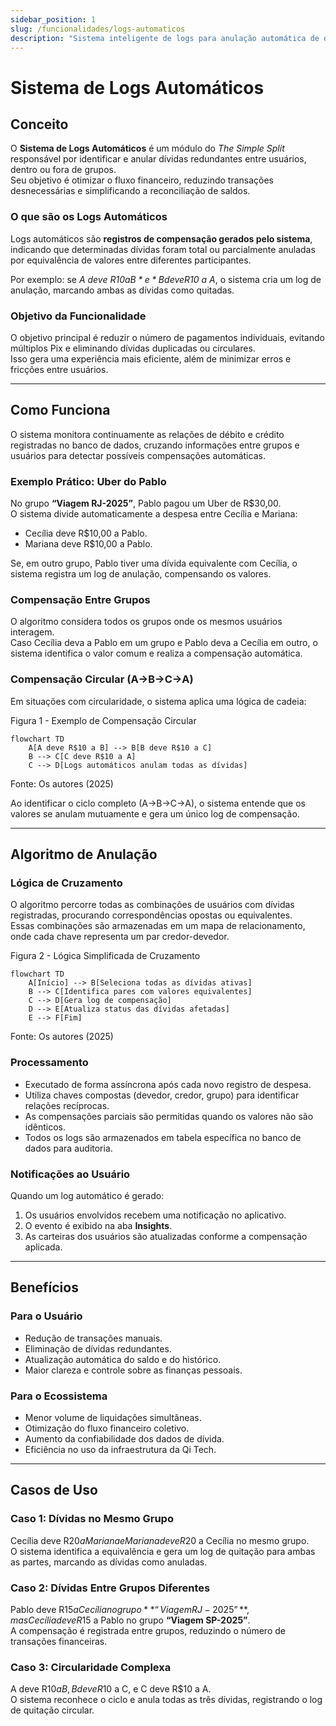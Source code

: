```yaml
---
sidebar_position: 1
slug: /funcionalidades/logs-automaticos
description: "Sistema inteligente de logs para anulação automática de dívidas entre usuários e grupos"
---
```


# Sistema de Logs Automáticos

## Conceito

O **Sistema de Logs Automáticos** é um módulo do *The Simple Split* responsável por identificar e anular dívidas redundantes entre usuários, dentro ou fora de grupos.  
Seu objetivo é otimizar o fluxo financeiro, reduzindo transações desnecessárias e simplificando a reconciliação de saldos.

### O que são os Logs Automáticos

Logs automáticos são **registros de compensação gerados pelo sistema**, indicando que determinadas dívidas foram total ou parcialmente anuladas por equivalência de valores entre diferentes participantes.

Por exemplo: se *A deve R$10 a B* e *B deve R$10 a A*, o sistema cria um log de anulação, marcando ambas as dívidas como quitadas.

### Objetivo da Funcionalidade

O objetivo principal é reduzir o número de pagamentos individuais, evitando múltiplos Pix e eliminando dívidas duplicadas ou circulares.  
Isso gera uma experiência mais eficiente, além de minimizar erros e fricções entre usuários.

---

## Como Funciona

O sistema monitora continuamente as relações de débito e crédito registradas no banco de dados, cruzando informações entre grupos e usuários para detectar possíveis compensações automáticas.

### Exemplo Prático: Uber do Pablo

No grupo **“Viagem RJ-2025”**, Pablo pagou um Uber de R$30,00.  
O sistema divide automaticamente a despesa entre Cecília e Mariana:

- Cecília deve R$10,00 a Pablo.  
- Mariana deve R$10,00 a Pablo.  

Se, em outro grupo, Pablo tiver uma dívida equivalente com Cecília, o sistema registra um log de anulação, compensando os valores.

### Compensação Entre Grupos

O algoritmo considera todos os grupos onde os mesmos usuários interagem.  
Caso Cecília deva a Pablo em um grupo e Pablo deva a Cecília em outro, o sistema identifica o valor comum e realiza a compensação automática.

### Compensação Circular (A→B→C→A)

Em situações com circularidade, o sistema aplica uma lógica de cadeia:

<p style={{textAlign: 'center'}}>Figura 1 - Exemplo de Compensação Circular</p>

~~~mermaid
flowchart TD
    A[A deve R$10 a B] --> B[B deve R$10 a C]
    B --> C[C deve R$10 a A]
    C --> D[Logs automáticos anulam todas as dívidas]
~~~

<p style={{textAlign: 'center'}}>Fonte: Os autores (2025)</p>

Ao identificar o ciclo completo (A→B→C→A), o sistema entende que os valores se anulam mutuamente e gera um único log de compensação.

---

## Algoritmo de Anulação

### Lógica de Cruzamento

O algoritmo percorre todas as combinações de usuários com dívidas registradas, procurando correspondências opostas ou equivalentes.  
Essas combinações são armazenadas em um mapa de relacionamento, onde cada chave representa um par credor-devedor.

<p style={{textAlign: 'center'}}>Figura 2 - Lógica Simplificada de Cruzamento</p>

~~~mermaid
flowchart TD
    A[Início] --> B[Seleciona todas as dívidas ativas]
    B --> C[Identifica pares com valores equivalentes]
    C --> D[Gera log de compensação]
    D --> E[Atualiza status das dívidas afetadas]
    E --> F[Fim]
~~~

<p style={{textAlign: 'center'}}>Fonte: Os autores (2025)</p>

### Processamento

- Executado de forma assíncrona após cada novo registro de despesa.  
- Utiliza chaves compostas (devedor, credor, grupo) para identificar relações recíprocas.  
- As compensações parciais são permitidas quando os valores não são idênticos.  
- Todos os logs são armazenados em tabela específica no banco de dados para auditoria.

### Notificações ao Usuário

Quando um log automático é gerado:
1. Os usuários envolvidos recebem uma notificação no aplicativo.  
2. O evento é exibido na aba **Insights**.  
3. As carteiras dos usuários são atualizadas conforme a compensação aplicada.  

---

## Benefícios

### Para o Usuário

- Redução de transações manuais.  
- Eliminação de dívidas redundantes.  
- Atualização automática do saldo e do histórico.  
- Maior clareza e controle sobre as finanças pessoais.

### Para o Ecossistema

- Menor volume de liquidações simultâneas.  
- Otimização do fluxo financeiro coletivo.  
- Aumento da confiabilidade dos dados de dívida.  
- Eficiência no uso da infraestrutura da Qi Tech.

---

## Casos de Uso

### Caso 1: Dívidas no Mesmo Grupo

Cecília deve R$20 a Mariana e Mariana deve R$20 a Cecília no mesmo grupo.  
O sistema identifica a equivalência e gera um log de quitação para ambas as partes, marcando as dívidas como anuladas.

### Caso 2: Dívidas Entre Grupos Diferentes

Pablo deve R$15 a Cecília no grupo **“Viagem RJ-2025”**, mas Cecília deve R$15 a Pablo no grupo **“Viagem SP-2025”**.  
A compensação é registrada entre grupos, reduzindo o número de transações financeiras.

### Caso 3: Circularidade Complexa

A deve R$10 a B, B deve R$10 a C, e C deve R$10 a A.  
O sistema reconhece o ciclo e anula todas as três dívidas, registrando o log de quitação circular.